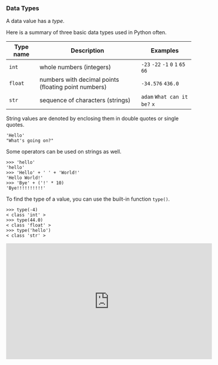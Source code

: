 ### Data Types

A data value has a _type_. 

Here is a summary of three basic data types used in Python often.

Type name | Description | Examples 
--------- | ----------- | ------
`int` | whole numbers (integers) |  `-23` `-22`  `-1` `0` `1` `65` `66`
`float` | numbers with decimal points (floating point numbers) |  `-34.576`  `436.0` 
`str` | sequence of characters (strings) | `adam` `What can it be?` `x`


String values are denoted by enclosing them in double quotes or single quotes.

```
'Hello'
"What's going on?"
```

Some operators can be used on strings as well.
```
>>> 'hello'
'hello'
>>> 'Hello' + ' ' + 'World!'
'Hello World!'
>>> 'Bye' + ('!' * 10)
'Bye!!!!!!!!!!'
```

To find the type of a value, you can use the built-in function `type()`.
```
>>> type(-4)
< class 'int' >
>>> type(44.0)
< class 'float' >
>>> type('hello')
< class 'str' >
```

<panel type="seamless" header="%%:tv: Data types%%">

<iframe width="560" height="315" src="https://www.youtube.com/embed/7qHMXu99d88?rel=0&start=317&end=416&version=3" frameborder="0" allowfullscreen></iframe>

</panel>